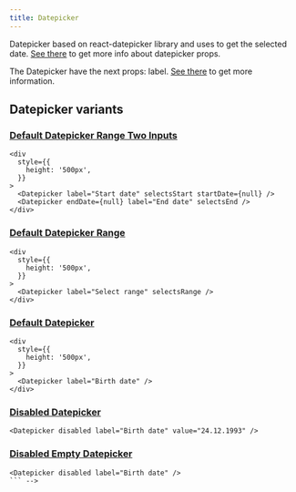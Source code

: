 ```yaml
---
title: Datepicker
---
```


Datepicker based on react-datepicker library and uses to get the selected date. [See there](https://github.com/Hacker0x01/react-datepicker/blob/main/docs/datepicker.md) to get more info about datepicker props.

The Datepicker have the next props: label. [See there](/storybook/?path=/docs/core-datepicker--docs) to get more information.

## Datepicker variants

### [Default Datepicker Range Two Inputs](/storybook/?path=/story/core-datepicker--default-datepicker-range-two-inputs)

```tsx
<div
  style={{
    height: '500px',
  }}
>
  <Datepicker label="Start date" selectsStart startDate={null} />
  <Datepicker endDate={null} label="End date" selectsEnd />
</div>
```

### [Default Datepicker Range](/storybook/?path=/story/core-datepicker--default-datepicker-range)

```tsx
<div
  style={{
    height: '500px',
  }}
>
  <Datepicker label="Select range" selectsRange />
</div>
```

### [Default Datepicker](/storybook/?path=/story/core-datepicker--default-datepicker)

```tsx
<div
  style={{
    height: '500px',
  }}
>
  <Datepicker label="Birth date" />
</div>
```

### [Disabled Datepicker](/storybook/?path=/story/core-datepicker--disabled-datepicker)

```tsx
<Datepicker disabled label="Birth date" value="24.12.1993" />
```

### [Disabled Empty Datepicker](/storybook/?path=/story/core-datepicker--disabled-empty-datepicker)

````tsx
<Datepicker disabled label="Birth date" />
``` -->
````
